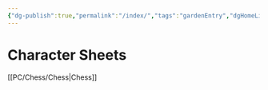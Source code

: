```yaml
---
{"dg-publish":true,"permalink":"/index/","tags":"gardenEntry","dgHomeLink":true,"dgPassFrontmatter":false}
---
```


# Character Sheets
[[PC/Chess/Chess|Chess]]
